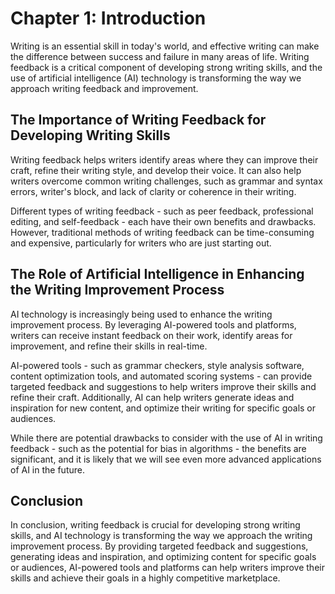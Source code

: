 Chapter 1: Introduction
=======================

Writing is an essential skill in today's world, and effective writing can make the difference between success and failure in many areas of life. Writing feedback is a critical component of developing strong writing skills, and the use of artificial intelligence (AI) technology is transforming the way we approach writing feedback and improvement.

The Importance of Writing Feedback for Developing Writing Skills
----------------------------------------------------------------

Writing feedback helps writers identify areas where they can improve their craft, refine their writing style, and develop their voice. It can also help writers overcome common writing challenges, such as grammar and syntax errors, writer's block, and lack of clarity or coherence in their writing.

Different types of writing feedback - such as peer feedback, professional editing, and self-feedback - each have their own benefits and drawbacks. However, traditional methods of writing feedback can be time-consuming and expensive, particularly for writers who are just starting out.

The Role of Artificial Intelligence in Enhancing the Writing Improvement Process
--------------------------------------------------------------------------------

AI technology is increasingly being used to enhance the writing improvement process. By leveraging AI-powered tools and platforms, writers can receive instant feedback on their work, identify areas for improvement, and refine their skills in real-time.

AI-powered tools - such as grammar checkers, style analysis software, content optimization tools, and automated scoring systems - can provide targeted feedback and suggestions to help writers improve their skills and refine their craft. Additionally, AI can help writers generate ideas and inspiration for new content, and optimize their writing for specific goals or audiences.

While there are potential drawbacks to consider with the use of AI in writing feedback - such as the potential for bias in algorithms - the benefits are significant, and it is likely that we will see even more advanced applications of AI in the future.

Conclusion
----------

In conclusion, writing feedback is crucial for developing strong writing skills, and AI technology is transforming the way we approach the writing improvement process. By providing targeted feedback and suggestions, generating ideas and inspiration, and optimizing content for specific goals or audiences, AI-powered tools and platforms can help writers improve their skills and achieve their goals in a highly competitive marketplace.
